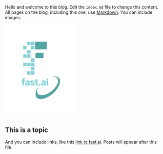 Hello and welcome to this blog. Edit the `index.md` file to change this content. All pages on the blog, including this one, use [Markdown](https://guides.github.com/features/mastering-markdown/). You can include images:

![Image of fast.ai logo](images/logo.png)

## This is a topic

And you can include links, like this [link to fast.ai](https://www.fast.ai). Posts will appear after this file. 
